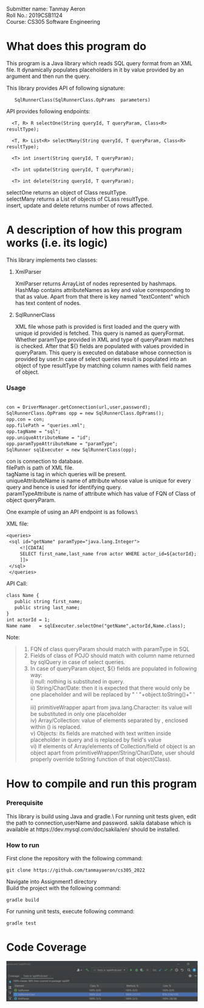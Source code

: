 Submitter name: Tanmay Aeron\
Roll No.: 2019CSB1124\
Course: CS305 Software Engineering

<h1>What does this program do</h1>

   This program is a Java library which reads SQL query format from an XML file. It dynamically populates placeholders in it by value provided by an argument and then run the query.

   This library provides API of following signature:

```
   SqlRunnerClass(SqlRunnerClass.OpPrams  parameters)
```
API provides following endpoints:

```
  <T, R> R selectOne(String queryId, T queryParam, Class<R> resultType);
```

```
  <T, R> List<R> selectMany(String queryId, T queryParam, Class<R> resultType);
```
```
  <T> int insert(String queryId, T queryParam);
```
```
  <T> int update(String queryId, T queryParam);
```
```
  <T> int delete(String queryId, T queryParam);
```

selectOne returns an object of Class resultType.\
selectMany returns a List of objects of CLass resultType.\
insert, update and delete returns number of rows affected.

<h1>A description of how this program works (i.e. its logic)</h1>
    
   This library implements two classes:
   1. XmlParser
   
      XmlParser returns ArrayList of nodes represented by hashmaps. HashMap contains attributeNames as key and value corresponding to that as value.
      Apart from that there is key named "textContent" which has text content of nodes.
   
   2. SqlRunnerClass
   
      XML file whose path is provided is first loaded and the query with unique id provided is fetched.
      This query is named as queryFormat.  Whether paramType provided in XML and type of queryParam matches is checked. After that ${} fields are populated with values provided in queryParam. This query is executed on database whose connection is provided by user.In case of select queries result is populated into an object of type resultType by matching column names with field names of object.
   
   <h3>Usage</h3>
   
   
   ```
   
   con = DriverManager.getConnection(url,user,password);
   SqlRunnerClass.OpPrams opp = new SqlRunnerClass.OpPrams();
   opp.con = con;
   opp.filePath = "queries.xml";
   opp.tagName = "sql";
   opp.uniqueAttributeName = "id";
   opp.paramTypeAttributeName = "paramType";
   SqlRunner sqlExecuter = new SqlRunnerClass(opp);
   
   ```   

   con is connection to database.\
   filePath is path of XML file.\
   tagName is tag in which queries will be present.\
   uniqueAttributeName is name of attribute whose value is unique for every query and hence is used for identifying query.\
   paramTypeAttribute is name of attribute which has value of FQN of Class of object queryParam.

   One example of using an API endpoint is as follows:\
   
   XML file:

   ```
   <queries>
    <sql id="getName" paramType="java.lang.Integer">
        <![CDATA[
        SELECT first_name,last_name from actor WHERE actor_id=${actorId};
        ]]>
    </sql>
    </queries>
   ```
   
   API Call:
   ```
   class Name {
      public string first_name;
      public string last_name;
   }
   int actorId = 1;
   Name name   = sqlExecuter.selectOne("getName",actorId,Name.class);
   ```

   
   Note:

>1. FQN of class queryParam should match with paramType in SQL 
>2. Fields of class of POJO should match with column name returned by sqlQuery in case of select queries.
>3. In case of queryParam object, ${} fields are populated in following way:\
>     i) null: nothing is substituted in query.\
>     ii) String/Char/Date: then it is expected that there would only be one placeholder and will be replaced by " ' "+object.toString()+" ' "\
>     iii) primitiveWrapper apart from java.lang.Character: its value will be substituted in only one placeholder\
>     iv) Array/Collection: value of elements separated by , enclosed within () is replaced.\
>     v) Objects: its fields are matched with text written inside placeholder in query and is replaced by field's value\
>     vi) If elements of Array/elements of Collection/field of object is an object apart from primitiveWrapper/String/Char/Date, user should properly override toString function of that object(Class).

   
   
   


<h1>How to compile and run this program</h1>
  
   <h3>Prerequisite</h3>
   This library is build using Java and gradle.\
   For running unit tests given, edit the path to connection,userName and password.
   sakila database which is available at https://dev.mysql.com/doc/sakila/en/  should be installed.

   <h3>How to run</h3>
   First clone the repository with the following command:
   
   ```
   git clone https://github.com/tanmayaeron/cs305_2022
   ```
   Navigate into Assignment1 directory\
   Build the project with the following command: 
   ```
   gradle build
   ```
   For running unit tests, execute following command:
   ```
   gradle test
   ```

<h1>Code Coverage</h1>

![Code Coverage - 98%](images/codeCoverage.png)




   
    

   


